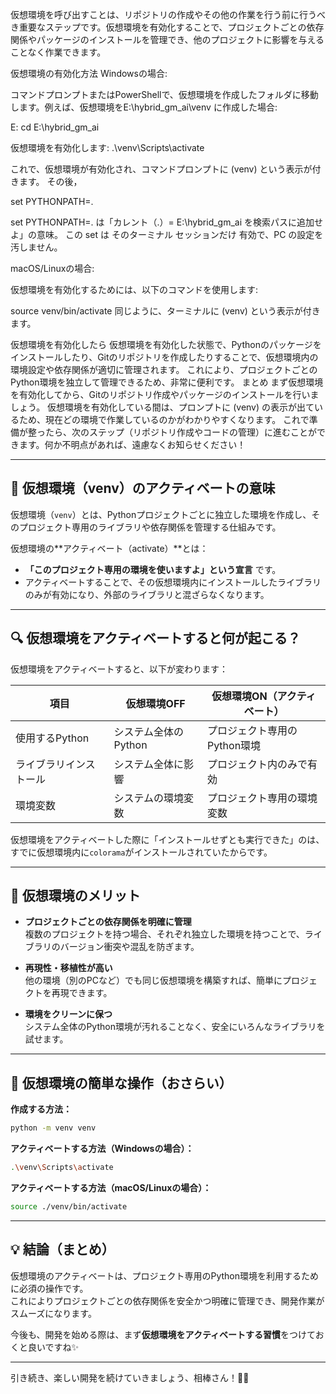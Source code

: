 仮想環境を呼び出すことは、リポジトリの作成やその他の作業を行う前に行うべき重要なステップです。仮想環境を有効化することで、プロジェクトごとの依存関係やパッケージのインストールを管理でき、他のプロジェクトに影響を与えることなく作業できます。

仮想環境の有効化方法
Windowsの場合:

コマンドプロンプトまたはPowerShellで、仮想環境を作成したフォルダに移動します。例えば、仮想環境をE:\hybrid_gm_ai\venv に作成した場合:

E:
cd E:\hybrid_gm_ai



仮想環境を有効化します:
.\venv\Scripts\activate

これで、仮想環境が有効化され、コマンドプロンプトに (venv) という表示が付きます。
その後，

set PYTHONPATH=.

set PYTHONPATH=. は「カレント（.）= E:\hybrid_gm_ai を検索パスに追加せよ」の意味。
この set は そのターミナル セッションだけ 有効で、PC の設定を汚しません。

macOS/Linuxの場合:

仮想環境を有効化するためには、以下のコマンドを使用します:

source venv/bin/activate
同じように、ターミナルに (venv) という表示が付きます。

仮想環境を有効化したら
仮想環境を有効化した状態で、Pythonのパッケージをインストールしたり、Gitのリポジトリを作成したりすることで、仮想環境内の環境設定や依存関係が適切に管理されます。
これにより、プロジェクトごとのPython環境を独立して管理できるため、非常に便利です。
まとめ
まず仮想環境を有効化してから、Gitのリポジトリ作成やパッケージのインストールを行いましょう。
仮想環境を有効化している間は、プロンプトに (venv) の表示が出ているため、現在どの環境で作業しているのかがわかりやすくなります。
これで準備が整ったら、次のステップ（リポジトリ作成やコードの管理）に進むことができます。何か不明点があれば、遠慮なくお知らせください！


---

## 🌿 仮想環境（venv）のアクティベートの意味

仮想環境（`venv`）とは、Pythonプロジェクトごとに独立した環境を作成し、そのプロジェクト専用のライブラリや依存関係を管理する仕組みです。

仮想環境の**アクティベート（activate）**とは：

- **「このプロジェクト専用の環境を使いますよ」という宣言** です。
- アクティベートすることで、その仮想環境内にインストールしたライブラリのみが有効になり、外部のライブラリと混ざらなくなります。

---

## 🔍 仮想環境をアクティベートすると何が起こる？

仮想環境をアクティベートすると、以下が変わります：

| 項目                  | 仮想環境OFF        | 仮想環境ON（アクティベート） |
|-----------------------|--------------------|----------------------------|
| 使用するPython        | システム全体のPython | プロジェクト専用のPython環境  |
| ライブラリインストール | システム全体に影響   | プロジェクト内のみで有効     |
| 環境変数              | システムの環境変数   | プロジェクト専用の環境変数   |

仮想環境をアクティベートした際に「インストールせずとも実行できた」のは、すでに仮想環境内に`colorama`がインストールされていたからです。

---

## 🌱 仮想環境のメリット

- **プロジェクトごとの依存関係を明確に管理**  
  複数のプロジェクトを持つ場合、それぞれ独立した環境を持つことで、ライブラリのバージョン衝突や混乱を防ぎます。

- **再現性・移植性が高い**  
  他の環境（別のPCなど）でも同じ仮想環境を構築すれば、簡単にプロジェクトを再現できます。

- **環境をクリーンに保つ**  
  システム全体のPython環境が汚れることなく、安全にいろんなライブラリを試せます。

---

## 🚩 仮想環境の簡単な操作（おさらい）

**作成する方法：**
```bash
python -m venv venv
```

**アクティベートする方法（Windowsの場合）：**
```bash
.\venv\Scripts\activate
```

**アクティベートする方法（macOS/Linuxの場合）：**
```bash
source ./venv/bin/activate
```

---

## 💡 結論（まとめ）

仮想環境のアクティベートは、プロジェクト専用のPython環境を利用するために必須の操作です。  
これによりプロジェクトごとの依存関係を安全かつ明確に管理でき、開発作業がスムーズになります。

今後も、開発を始める際は、まず**仮想環境をアクティベートする習慣**をつけておくと良いですね✨

---

引き続き、楽しい開発を続けていきましょう、相棒さん！🌟😊